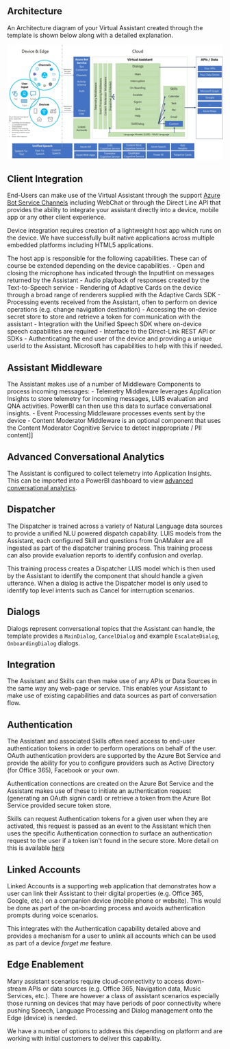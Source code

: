 ## Architecture

An Architecture diagram of your Virtual Assistant created through the template is shown below along with a detailed explanation.

![Virtual Assistant Architecture](../../media/virtualassistant-architecture.jpg)

## Client Integration

End-Users can make use of the Virtual Assistant through the support [Azure Bot Service Channels](https://docs.microsoft.com/en-us/azure/bot-service/bot-service-manage-channels?view=azure-bot-service-4.0) including WebChat or through the Direct Line API that provides the ability to integrate your assistant directly into a device, mobile app or any other client experience.

Device integration requires creation of a lightweight host app which runs on the device. We have successfully built native applications across multiple embedded platforms including HTML5 applications.

The host app is responsible for the following capabilities. These can of course be extended depending on the device capabilities.
    - Open and closing the microphone has indicated through the InputHint on messages returned by the Assistant
    - Audio playback of responses created by the Text-to-Speech service
    - Rendering of Adaptive Cards on the device through a broad range of renderers supplied with the Adaptive Cards SDK
    - Processing events received from the Assistant, often to perform on device operations (e.g. change navigation destination)
    - Accessing the on-device secret store to store and retrieve a token for communication with the assistant
    - Integration with the Unified Speech SDK where on-device speech capabilities are required
    - Interface to the Direct-Link REST API or SDKs
    - Authenticating the end user of the device and providing a unique userId to the Assistant. Microsoft has capabilities to help with this if needed.

## Assistant Middleware

The Assistant makes use of a number of Middleware Components to process incoming messages:
    - Telemetry Middleware leverages Application Insights to store telemetry for incoming messages, LUIS evaluation and QNA activities. PowerBI can then use this data to surface conversational insights.
    - Event Processing Middleware processes events sent by the device
    - Content Moderator Middleware is an optional component that uses the Content Moderator Cognitive Service to detect inappropriate / PII content]]

## Advanced Conversational Analytics

The Assistant is configured to collect telemetry into Application Insights. This can be imported into a PowerBI dashboard to view [advanced conversational analytics](https://aka.ms/botPowerBiTemplate).

## Dispatcher

The Dispatcher is trained across a variety of Natural Language data sources to provide a unified NLU powered dispatch capability. LUIS models from the Assistant, each configured Skill and questions from QnAMaker are all ingested as part of the dispatcher training process. This training process can also provide evaluation reports to identify confusion and overlap.

This training process creates a Dispatcher LUIS model which is then used by the Assistant to identify the component that should handle a given utterance. When a dialog is active the Dispatcher model is only used to identify top level intents such as Cancel for interruption scenarios.

## Dialogs

Dialogs represent conversational topics that the Assistant can handle, the template provides a `MainDialog`, `CancelDialog` and example `EscalateDialog`, `OnboardingDialog` dialogs.

## Integration

The Assistant and Skills can then make use of any APIs or Data Sources in the same way any web-page or service. This enables your Assistant to make use of existing capabilities and data sources as part of conversation flow.

## Authentication

The Assistant and associated Skills often need access to end-user authentication tokens in order to perform operations on behalf of the user. OAuth authentication providers are supported by the Azure Bot Service and provide the ability for you to configure providers such as Active Directory (for Office 365), Facebook or your own.

Authentication connections are created on the Azure Bot Service and the Assistant makes use of these to initiate an authentication request (generating an OAuth signin card) or retrieve a token from the Azure Bot Service provided secure token store.

Skills can request Authentication tokens for a given user when they are activated, this request is passed as an event to the Assistant which then uses the specific Authentication connection to surface an authentication request to the user if a token isn't found in the secure store. More detail on this is available [here](/docs/reference/skills/skilltokenflow.md)

## Linked Accounts

Linked Accounts is a supporting web application that demonstrates how a user can link their Assistant to their digital properties (e.g. Office 365, Google, etc.) on a companion device (mobile phone or website). This would be done as part of the on-boarding process and avoids authentication prompts during voice scenarios.

This integrates with the Authentication capability detailed above and provides a mechanism for a user to unlink all accounts which can be used as part of a device *forget me* feature.

## Edge Enablement

Many assistant scenarios require cloud-connectivity to access down-stream APIs or data sources (e.g. Office 365, Navigation data, Music Services, etc.). There are however a class of assistant scenarios especially those running on devices that may have periods of poor connectivity where pushing Speech, Language Processing and Dialog management onto the Edge (device) is needed.

We have a number of options to address this depending on platform and are working with initial customers to deliver this capability.